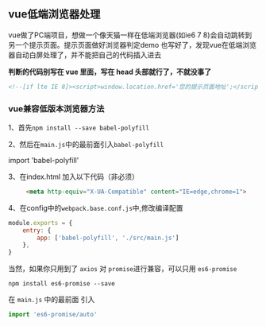 ## vue低端浏览器处理

vue做了PC端项目，想做一个像天猫一样在低端浏览器(如ie6 7 8)会自动跳转到另一个提示页面。提示页面做好浏览器判定demo 也写好了，发现vue在低端浏览器自动白屏处理了，并不能把自己的代码插入进去

**判断的代码别写在 vue 里面，写在 head 头部就行了，不就没事了**

```html
<!--[if lte IE 8]><script>window.location.href='您的提示页面地址';</script><![endif]-->
```

### vue兼容低版本浏览器方法

1、首先`npm install --save babel-polyfill`

2、然后在`main.js`中的最前面引入`babel-polyfill`

   import 'babel-polyfill'

3、在index.html 加入以下代码（非必须）

```html
     <meta http-equiv="X-UA-Compatible" content="IE=edge,chrome=1">
```

4、在config中的`webpack.base.conf.js`中,修改编译配置

```js
module.exports = {
    entry: {
        app: ['babel-polyfill', './src/main.js']
    },
}
```

当然，如果你只用到了 `axios` 对 `promise`进行兼容，可以只用 `es6-promise`

```npm
npm install es6-promise --save
```

在 `main.js` 中的最前面 引入

```js
import 'es6-promise/auto'
```